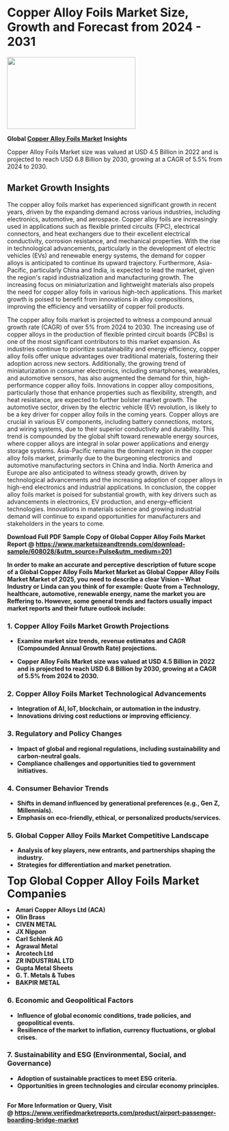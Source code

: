 <H1>Copper Alloy Foils Market Size, Growth and Forecast from 2024 - 2031</H1><img class="aligncenter size-medium wp-image-584254" src="https://thirdeyenews.in/wp-content/uploads/2024/09/Global-Market-Research-300x168.jpeg" alt="" width="300" height="168" /><p><strong>Global&nbsp;<a href="https://www.marketsizeandtrends.com/download-sample/608028/&amp;utm_source=Pulse&amp;utm_medium=201">Copper Alloy Foils Market</a> Insights</strong></p><p>Copper Alloy Foils Market size was valued at USD 4.5 Billion in 2022 and is projected to reach USD 6.8 Billion by 2030, growing at a CAGR of 5.5% from 2024 to 2030.</p><p><h2>Market Growth Insights</h2> <p>The copper alloy foils market has experienced significant growth in recent years, driven by the expanding demand across various industries, including electronics, automotive, and aerospace. Copper alloy foils are increasingly used in applications such as flexible printed circuits (FPC), electrical connectors, and heat exchangers due to their excellent electrical conductivity, corrosion resistance, and mechanical properties. With the rise in technological advancements, particularly in the development of electric vehicles (EVs) and renewable energy systems, the demand for copper alloys is anticipated to continue its upward trajectory. Furthermore, Asia-Pacific, particularly China and India, is expected to lead the market, given the region's rapid industrialization and manufacturing growth. The increasing focus on miniaturization and lightweight materials also propels the need for copper alloy foils in various high-tech applications. This market growth is poised to benefit from innovations in alloy compositions, improving the efficiency and versatility of copper foil products.</p> <p><strong></strong></p> <p>The copper alloy foils market is projected to witness a compound annual growth rate (CAGR) of over 5% from 2024 to 2030. The increasing use of copper alloys in the production of flexible printed circuit boards (PCBs) is one of the most significant contributors to this market expansion. As industries continue to prioritize sustainability and energy efficiency, copper alloy foils offer unique advantages over traditional materials, fostering their adoption across new sectors. Additionally, the growing trend of miniaturization in consumer electronics, including smartphones, wearables, and automotive sensors, has also augmented the demand for thin, high-performance copper alloy foils. Innovations in copper alloy compositions, particularly those that enhance properties such as flexibility, strength, and heat resistance, are expected to further bolster market growth. The automotive sector, driven by the electric vehicle (EV) revolution, is likely to be a key driver for copper alloy foils in the coming years. Copper alloys are crucial in various EV components, including battery connections, motors, and wiring systems, due to their superior conductivity and durability. This trend is compounded by the global shift toward renewable energy sources, where copper alloys are integral in solar power applications and energy storage systems. Asia-Pacific remains the dominant region in the copper alloy foils market, primarily due to the burgeoning electronics and automotive manufacturing sectors in China and India. North America and Europe are also anticipated to witness steady growth, driven by technological advancements and the increasing adoption of copper alloys in high-end electronics and industrial applications. In conclusion, the copper alloy foils market is poised for substantial growth, with key drivers such as advancements in electronics, EV production, and energy-efficient technologies. Innovations in materials science and growing industrial demand will continue to expand opportunities for manufacturers and stakeholders in the years to come.</p> <p><strong></p><p><span class=""><strong>Download Full PDF Sample Copy of Global Copper Alloy Foils Market Report</strong> @ <a href="https://www.marketsizeandtrends.com/download-sample/608028/&amp;utm_source=Pulse&amp;utm_medium=201" target="_blank">https://www.marketsizeandtrends.com/download-sample/608028/&amp;utm_source=Pulse&amp;utm_medium=201</a></span></p><p>In order to make an accurate and perceptive description of future scope of a Global&nbsp;Copper Alloy Foils Market Market as Global&nbsp;Copper Alloy Foils Market Market of 2025, you need to describe a clear Vision &ndash; What Industry or Linda can you think of for example: Quote from a Technology, healthcare, automotive, renewable energy, name the market you are Reffering to. However, some general trends and factors usually impact market reports and their future outlook include:</p><h3>1.&nbsp;<strong>Copper Alloy Foils Market Growth Projections</strong></h3><ul><li>Examine market size trends, revenue estimates and CAGR (Compounded Annual Growth Rate) projections.</li><li><p>Copper Alloy Foils Market size was valued at USD 4.5 Billion in 2022 and is projected to reach USD 6.8 Billion by 2030, growing at a CAGR of 5.5% from 2024 to 2030.</p></li></ul><h3>2.&nbsp;<strong>Copper Alloy Foils Market Technological Advancements</strong></h3><ul><li>Integration of AI, IoT, blockchain, or automation in the industry.</li><li>Innovations driving cost reductions or improving efficiency.</li></ul><h3>3.&nbsp;<strong>Regulatory and Policy Changes</strong></h3><ul><li>Impact of global and regional regulations, including sustainability and carbon-neutral goals.</li><li>Compliance challenges and opportunities tied to government initiatives.</li></ul><h3>4.&nbsp;<strong>Consumer Behavior Trends</strong></h3><ul><li>Shifts in demand influenced by generational preferences (e.g., Gen Z, Millennials).</li><li>Emphasis on eco-friendly, ethical, or personalized products/services.</li></ul><h3>5.&nbsp;<strong>Global Copper Alloy Foils Market Competitive Landscape</strong></h3><ul><li>Analysis of key players, new entrants, and partnerships shaping the industry.</li><li>Strategies for differentiation and market penetration.</li></ul><p data-pm-slice="1 1 []"><span style="color: inherit; font-family: inherit; font-size: 25px;">Top Global Copper Alloy Foils Market Companies</span></p><div class="" data-test-id=""><p><li>Amari Copper Alloys Ltd (ACA)</li><li> Olin Brass</li><li> CIVEN METAL</li><li> JX Nippon</li><li> Carl Schlenk AG</li><li> Agrawal Metal</li><li> Arcotech Ltd</li><li> ZR INDUSTRIAL LTD</li><li> Gupta Metal Sheets</li><li> G. T. Metals & Tubes</li><li> BAKPIR METAL</li></p></div><h3>6.&nbsp;<strong>Economic and Geopolitical Factors</strong></h3><ul><li>Influence of global economic conditions, trade policies, and geopolitical events.</li><li>Resilience of the market to inflation, currency fluctuations, or global crises.</li></ul><h3>7.&nbsp;<strong>Sustainability and ESG (Environmental, Social, and Governance)</strong></h3><ul><li>Adoption of sustainable practices to meet ESG criteria.</li><li>Opportunities in green technologies and circular economy principles.</li></ul><h2><strong style="font-size: 14px;">For More Information or Query, Visit @&nbsp;</strong><a style="background-color: #ffffff; font-size: 14px;" href="https://www.marketsizeandtrends.com/report/copper-alloy-foils-market/" target="_blank">https://www.verifiedmarketreports.com/product/airport-passenger-boarding-bridge-market</a></h2>
